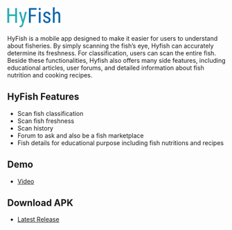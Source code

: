 <img src="HyFish.png" alt="HyFish Logo"/>

HyFish is a mobile app designed to make it easier for users to understand about fisheries. By simply scanning the fish’s eye, Hyfish can accurately determine its freshness. For classification, users can scan the entire fish. Beside these functionalities, Hyfish also offers many side features, including educational articles, user forums, and detailed information about fish nutrition and cooking recipes.

## HyFish Features
- Scan fish classification
- Scan fish freshness
- Scan history
- Forum to ask and also be a fish marketplace
- Fish details for educational purpose including fish nutritions and recipes

## Demo
- [Video](https://drive.google.com/file/d/1Gj_gafAfL4vtdhNIbCe3VJK_z7_Xyr4i/view?usp=drive_link)

## Download APK
- [Latest Release](https://github.com/hyfish-capstone-project/hyfish-android/releases/latest)
